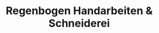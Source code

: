 ---
title: "Regenbogen Handarbeiten & Schneiderei"
url: /wittmund/regenbogen-handarbeiten-und-schneiderei/
shop: Textil
---
